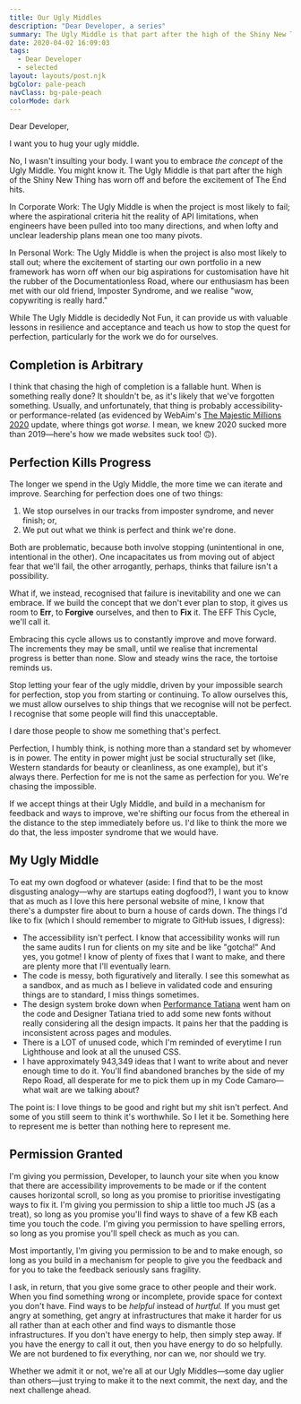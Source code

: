 ```yaml
---
title: Our Ugly Middles
description: "Dear Developer, a series"
summary: The Ugly Middle is that part after the high of the Shiny New Thing has worn off and before the excitement of The End hits. While The Ugly Middle is decidedly Not Fun, it can provide us with valuable lessons.
date: 2020-04-02 16:09:03
tags:
  - Dear Developer
  - selected
layout: layouts/post.njk
bgColor: pale-peach
navClass: bg-pale-peach
colorMode: dark
---
```

Dear Developer,

I want you to hug your ugly middle.

No, I wasn't insulting your body. I want you to embrace *the concept* of the Ugly Middle. You might know it. The Ugly Middle is that part after the high of the Shiny New Thing has worn off and before the excitement of The End hits.

In Corporate Work: The Ugly Middle is when the project is most likely to fail; where the aspirational criteria hit the reality of API limitations, when engineers have been pulled into too many directions, and when lofty and unclear leadership plans mean one too many pivots.

In Personal Work: The Ugly Middle is when the project is also most likely to stall out; where the excitement of starting our own portfolio in a new framework has worn off when our big aspirations for customisation have hit the rubber of the Documentationless Road, where our enthusiasm has been met with our old friend, Imposter Syndrome, and we realise "wow, copywriting is really hard."

While The Ugly Middle is decidedly Not Fun, it can provide us with valuable lessons in resilience and acceptance and teach us how to stop the quest for perfection, particularly for the work we do for ourselves.

## Completion is Arbitrary

I think that chasing the high of completion is a fallable hunt. When is something really done? It shouldn't be, as it's likely that we've forgotten something. Usually, and unfortunately, that thing is probably accessibility- or performance-related (as evidenced by WebAim's [The Majestic Millions 2020](https://webaim.org/projects/million/) update, where things got *worse.* I mean, we knew 2020 sucked more than 2019—here's how we made websites suck too! 🙃).

## Perfection Kills Progress

The longer we spend in the Ugly Middle, the more time we can iterate and improve. Searching for perfection does one of two things:

1. We stop ourselves in our tracks from imposter syndrome, and never finish; or,
2. We put out what we think is perfect and think we're done.

Both are problematic, because both involve stopping (unintentional in one, intentional in the other). One incapacitates us from moving out of abject fear that we'll fail, the other arrogantly, perhaps, thinks that failure isn't a possibility.

What if, we instead, recognised that failure is inevitability and one we can embrace. If we build the concept that we don't ever plan to stop, it gives us room to **Err**, to **Forgive** ourselves, and then to **Fix** it. The EFF This Cycle, we'll call it.

Embracing this cycle allows us to constantly improve and move forward. The increments they may be small, until we realise that incremental progress is better than none. Slow and steady wins the race, the tortoise reminds us.

Stop letting your fear of the ugly middle, driven by your impossible search for perfection, stop you from starting or continuing. To allow ourselves this, we must allow ourselves to ship things that we recognise will not be perfect. I recognise that some people will find this unacceptable.

I dare those people to show me something that's perfect.

Perfection, I humbly think, is nothing more than a standard set by whomever is in power. The entity in power might just be social structurally set (like, Western standards for beauty or cleanliness, as one example), but it's always there. Perfection for me is not the same as perfection for you. We're chasing the impossible.

If we accept things at their Ugly Middle, and build in a mechanism for feedback and ways to improve, we're shifting our focus from the ethereal in the distance to the step immediately before us. I'd like to think the more we do that, the less imposter syndrome that we would have.

## My Ugly Middle

To eat my own dogfood or whatever (aside: I find that to be the most disgusting analogy—why are startups eating dogfood?), I want you to know that as much as I love this here personal website of mine, I know that there's a dumpster fire about to burn a house of cards down. The things I'd like to fix (which I should remember to migrate to GitHub issues, I digress):

- The accessibility isn't perfect. I know that accessibility wonks will run the same audits I run for clients on my site and be like "gotcha!" And yes, you gotme! I know of plenty of fixes that I want to make, and there are plenty more that I'll eventually learn.
- The code is messy, both figuratively and literally. I see this somewhat as a sandbox, and as much as I believe in validated code and ensuring things are to standard, I miss things sometimes.
- The design system broke down when [Performance Tatiana](https://twitter.com/TatianaTMac/status/1245486932684992512?s=20) went ham on the code and Designer Tatiana tried to add some new fonts without really considering all the design impacts. It pains her that the padding is inconsistent across pages and modules.
- There is a LOT of unused code, which I'm reminded of everytime I run Lighthouse and look at all the unused CSS.
- I have approximately 943,349 ideas that I want to write about and never enough time to do it. You'll find abandoned branches by the side of my Repo Road, all desperate for me to pick them up in my Code Camaro—what wait are we talking about?

The point is: I love things to be good and right but my shit isn't perfect. And some of you still seem to think it's worthwhile. So I let it be. Something here to represent me is better than nothing here to represent me.

## Permission Granted

I'm giving you permission, Developer, to launch your site when you know that there are accessibility improvements to be made or if the content causes horizontal scroll, so long as you promise to prioritise investigating ways to fix it. I'm giving you permission to ship a little too much JS (as a treat), so long as you promise you'll find ways to shave of a few KB each time you touch the code. I'm giving you permission to have spelling errors, so long as you promise you'll spell check as much as you can.

Most importantly, I'm giving you permission to be and to make enough, so long as you build in a mechanism for people to give you the feedback and for you to take the feedback seriously sans fragility.

I ask, in return, that you give some grace to other people and their work. When you find something wrong or incomplete, provide space for context you don't have. Find ways to be *helpful* instead of *hurtful.* If you must get angry at something, get angry at infrastructures that make it harder for us all rather than at each other and find ways to dismantle those infrastructures. If you don't have energy to help, then simply step away. If you have the energy to call it out, then you have energy to do so helpfully. We are not burdened to fix everything, nor can we, nor should we try.

Whether we admit it or not, we're all at our Ugly Middles—some day uglier than others—just trying to make it to the next commit, the next day, and the next challenge ahead.